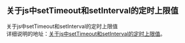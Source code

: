 ## 关于js中setTimeout和setInterval的定时上限值

关于js中setTimeout和setInterval的定时上限值  
详细说明的地址：[关于js中setTimeout和setInterval的定时上限值](http://www.zhuyuntao.cn/2019/04/27/%E5%85%B3%E4%BA%8Ejs%E4%B8%ADsettimeout%E5%92%8Csetinterval%E7%9A%84%E5%AE%9A%E6%97%B6%E4%B8%8A%E9%99%90%E5%80%BC/)。